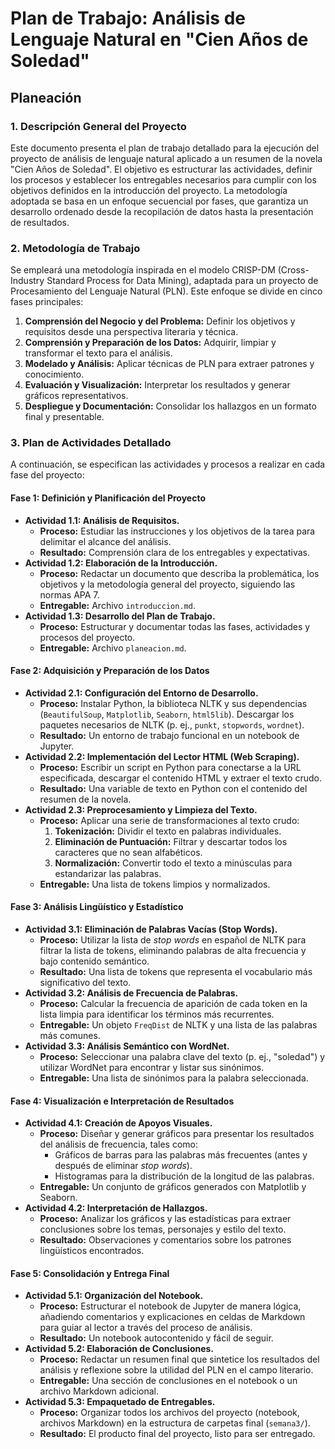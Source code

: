 # Plan de Trabajo: Análisis de Lenguaje Natural en "Cien Años de Soledad"

## Planeación

### 1. Descripción General del Proyecto

Este documento presenta el plan de trabajo detallado para la ejecución del proyecto de análisis de lenguaje natural aplicado a un resumen de la novela "Cien Años de Soledad". El objetivo es estructurar las actividades, definir los procesos y establecer los entregables necesarios para cumplir con los objetivos definidos en la introducción del proyecto. La metodología adoptada se basa en un enfoque secuencial por fases, que garantiza un desarrollo ordenado desde la recopilación de datos hasta la presentación de resultados.

### 2. Metodología de Trabajo

Se empleará una metodología inspirada en el modelo CRISP-DM (Cross-Industry Standard Process for Data Mining), adaptada para un proyecto de Procesamiento del Lenguaje Natural (PLN). Este enfoque se divide en cinco fases principales:

1.  **Comprensión del Negocio y del Problema:** Definir los objetivos y requisitos desde una perspectiva literaria y técnica.
2.  **Comprensión y Preparación de los Datos:** Adquirir, limpiar y transformar el texto para el análisis.
3.  **Modelado y Análisis:** Aplicar técnicas de PLN para extraer patrones y conocimiento.
4.  **Evaluación y Visualización:** Interpretar los resultados y generar gráficos representativos.
5.  **Despliegue y Documentación:** Consolidar los hallazgos en un formato final y presentable.

### 3. Plan de Actividades Detallado

A continuación, se especifican las actividades y procesos a realizar en cada fase del proyecto:

#### **Fase 1: Definición y Planificación del Proyecto**

*   **Actividad 1.1: Análisis de Requisitos.**
    *   **Proceso:** Estudiar las instrucciones y los objetivos de la tarea para delimitar el alcance del análisis.
    *   **Resultado:** Comprensión clara de los entregables y expectativas.
*   **Actividad 1.2: Elaboración de la Introducción.**
    *   **Proceso:** Redactar un documento que describa la problemática, los objetivos y la metodología general del proyecto, siguiendo las normas APA 7.
    *   **Entregable:** Archivo `introduccion.md`.
*   **Actividad 1.3: Desarrollo del Plan de Trabajo.**
    *   **Proceso:** Estructurar y documentar todas las fases, actividades y procesos del proyecto.
    *   **Entregable:** Archivo `planeacion.md`.

#### **Fase 2: Adquisición y Preparación de los Datos**

*   **Actividad 2.1: Configuración del Entorno de Desarrollo.**
    *   **Proceso:** Instalar Python, la biblioteca NLTK y sus dependencias (`BeautifulSoup`, `Matplotlib`, `Seaborn`, `html5lib`). Descargar los paquetes necesarios de NLTK (p. ej., `punkt`, `stopwords`, `wordnet`).
    *   **Resultado:** Un entorno de trabajo funcional en un notebook de Jupyter.
*   **Actividad 2.2: Implementación del Lector HTML (Web Scraping).**
    *   **Proceso:** Escribir un script en Python para conectarse a la URL especificada, descargar el contenido HTML y extraer el texto crudo.
    *   **Resultado:** Una variable de texto en Python con el contenido del resumen de la novela.
*   **Actividad 2.3: Preprocesamiento y Limpieza del Texto.**
    *   **Proceso:** Aplicar una serie de transformaciones al texto crudo:
        1.  **Tokenización:** Dividir el texto en palabras individuales.
        2.  **Eliminación de Puntuación:** Filtrar y descartar todos los caracteres que no sean alfabéticos.
        3.  **Normalización:** Convertir todo el texto a minúsculas para estandarizar las palabras.
    *   **Entregable:** Una lista de tokens limpios y normalizados.

#### **Fase 3: Análisis Lingüístico y Estadístico**

*   **Actividad 3.1: Eliminación de Palabras Vacías (Stop Words).**
    *   **Proceso:** Utilizar la lista de *stop words* en español de NLTK para filtrar la lista de tokens, eliminando palabras de alta frecuencia y bajo contenido semántico.
    *   **Resultado:** Una lista de tokens que representa el vocabulario más significativo del texto.
*   **Actividad 3.2: Análisis de Frecuencia de Palabras.**
    *   **Proceso:** Calcular la frecuencia de aparición de cada token en la lista limpia para identificar los términos más recurrentes.
    *   **Entregable:** Un objeto `FreqDist` de NLTK y una lista de las palabras más comunes.
*   **Actividad 3.3: Análisis Semántico con WordNet.**
    *   **Proceso:** Seleccionar una palabra clave del texto (p. ej., "soledad") y utilizar WordNet para encontrar y listar sus sinónimos.
    *   **Entregable:** Una lista de sinónimos para la palabra seleccionada.

#### **Fase 4: Visualización e Interpretación de Resultados**

*   **Actividad 4.1: Creación de Apoyos Visuales.**
    *   **Proceso:** Diseñar y generar gráficos para presentar los resultados del análisis de frecuencia, tales como:
        *   Gráficos de barras para las palabras más frecuentes (antes y después de eliminar *stop words*).
        *   Histogramas para la distribución de la longitud de las palabras.
    *   **Entregable:** Un conjunto de gráficos generados con Matplotlib y Seaborn.
*   **Actividad 4.2: Interpretación de Hallazgos.**
    *   **Proceso:** Analizar los gráficos y las estadísticas para extraer conclusiones sobre los temas, personajes y estilo del texto.
    *   **Resultado:** Observaciones y comentarios sobre los patrones lingüísticos encontrados.

#### **Fase 5: Consolidación y Entrega Final**

*   **Actividad 5.1: Organización del Notebook.**
    *   **Proceso:** Estructurar el notebook de Jupyter de manera lógica, añadiendo comentarios y explicaciones en celdas de Markdown para guiar al lector a través del proceso de análisis.
    *   **Resultado:** Un notebook autocontenido y fácil de seguir.
*   **Actividad 5.2: Elaboración de Conclusiones.**
    *   **Proceso:** Redactar un resumen final que sintetice los resultados del análisis y reflexione sobre la utilidad del PLN en el campo literario.
    *   **Entregable:** Una sección de conclusiones en el notebook o un archivo Markdown adicional.
*   **Actividad 5.3: Empaquetado de Entregables.**
    *   **Proceso:** Organizar todos los archivos del proyecto (notebook, archivos Markdown) en la estructura de carpetas final (`semana3/`).
    *   **Resultado:** El producto final del proyecto, listo para ser entregado.
